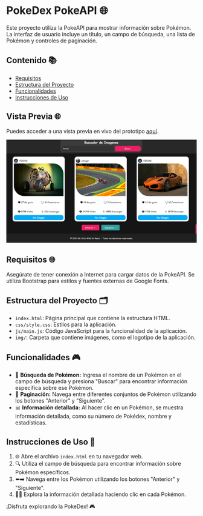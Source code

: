 # PokeDex PokeAPI 🌐

Este proyecto utiliza la PokeAPI para mostrar información sobre Pokémon. La interfaz de usuario incluye un título, un campo de búsqueda, una lista de Pokémon y controles de paginación.

## Contenido 📚

- [Requisitos](#requisitos)
- [Estructura del Proyecto](#estructura-del-proyecto)
- [Funcionalidades](#funcionalidades)
- [Instrucciones de Uso](#instrucciones-de-uso)

## Vista Previa 🌐

Puedes acceder a una vista previa en vivo del prototipo [aquí](https://chimerical-faun-8df636.netlify.app/).

![Captura de Pantalla](https://github.com/DannyCrisostomo/React_API_Imagenes/blob/a0b29fc32462935fef07a28637c94c017f7ad9bd/img/pixabay.png)


## Requisitos 🌐

Asegúrate de tener conexión a Internet para cargar datos de la PokeAPI. Se utiliza Bootstrap para estilos y fuentes externas de Google Fonts.

## Estructura del Proyecto 🗂️

- `index.html`: Página principal que contiene la estructura HTML.
- `css/style.css`: Estilos para la aplicación.
- `js/main.js`: Código JavaScript para la funcionalidad de la aplicación.
- `img/`: Carpeta que contiene imágenes, como el logotipo de la aplicación.

## Funcionalidades 🎮

- 📝 **Búsqueda de Pokémon:** Ingresa el nombre de un Pokémon en el campo de búsqueda y presiona "Buscar" para encontrar información específica sobre ese Pokémon.
- 🔄 **Paginación:** Navega entre diferentes conjuntos de Pokémon utilizando los botones "Anterior" y "Siguiente".
- 📊 **Información detallada:** Al hacer clic en un Pokémon, se muestra información detallada, como su número de Pokédex, nombre y estadísticas.

## Instrucciones de Uso 🚀

1. 🌐 Abre el archivo `index.html` en tu navegador web.
2. 🔍 Utiliza el campo de búsqueda para encontrar información sobre Pokémon específicos.
3. ⬅️➡️ Navega entre los Pokémon utilizando los botones "Anterior" y "Siguiente".
4. 🕵️‍♂️ Explora la información detallada haciendo clic en cada Pokémon.

¡Disfruta explorando la PokeDex! 🎮
